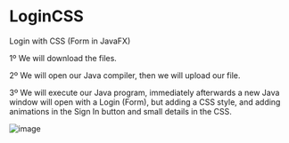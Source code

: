 # LoginCSS
Login with CSS (Form in JavaFX)

1º We will download the files.

2º We will open our Java compiler, then we will upload our file.

3º We will execute our Java program, immediately afterwards a new Java window will open with a Login (Form), but adding a CSS style, and adding animations in the Sign In button and small details in the CSS.


![image](https://user-images.githubusercontent.com/102023611/192095943-cd3d2d42-f0bf-44db-960e-cdb77e9c9250.png)
